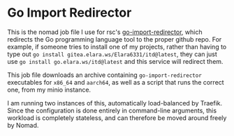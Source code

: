 # Go Import Redirector

This is the nomad job file I use for rsc's [go-import-redirector](https://github.com/rsc/go-import-redirector), which redirects the Go programming language tool to the proper github repo. For example, if someone tries to install one of my projects, rather than having to type out `go install gitea.elara.ws/Elara6331/itd@latest`, they can just use `go install go.elara.ws/itd@latest` and this service will redirect them.

This job file downloads an archive containing `go-import-redirector` executables for `x86_64` and `aarch64`, as well as a script that runs the correct one, from my minio instance.

I am running two instances of this, automatically load-balanced by Traefik. Since the configuration is done entirely in command-line arguments, this workload is completely stateless, and can therefore be moved around freely by Nomad.